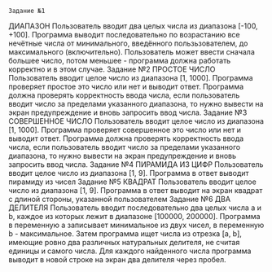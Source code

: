     Задание №1
ДИАПАЗОН Пользователь вводит два целых числа из диапазона [-100, +100]. Программа выводит последовательно по возрастанию все нечётные числа от минимального, введённого пользьзователем, до максимального (включительно).
Пользователь может ввести сначала большее число, потом меньшее - программа должна работать корректно и в этом случае.
    Задание №2
ПРОСТОЕ ЧИСЛО Пользователь вводит целое число из диапазона [1, 1000]. Программа проверяет простое это число или нет и выводит ответ. Программа должна проверять корректность ввода числа, если пользователь вводит число за пределами указанного диапазона, то нужно вывести на экран предупреждение и вновь запросить ввод числа.
    Задание №3
СОВЕРШЕННОЕ ЧИСЛО Пользователь вводит целое число из диапазона [1, 1000]. Программа проверяет совершенное это число или нет и выводит ответ. Программа должна проверять корректность ввода числа, если пользователь вводит число за пределами указанного диапазона, то нужно вывести на экран предупреждение и вновь запросить ввод числа.
    Задание №4
ПИРАМИДА ИЗ ЦИФР Пользователь вводит целое число из диапазона [1, 9]. Программа в ответ выводит пирамиду из чисел
    Задание №5
КВАДРАТ Пользователь вводит целое число из диапазона [1, 9]. Программа в ответ выводит на экран квадрат с длиной стороны, указанной пользователем
    Задание №6
ДВА ДЕЛИТЕЛЯ Пользователь вводит последовательно два целых числа a и b, каждое из которых лежит в диапазоне [100000, 200000]. Программа в переменную a записывает минимальное из двух чисел, в переменную b - максимальное. Затем программа ищет числа из отрезка [a, b], имеющие ровно два различных натуральных делителя, не считая единицы и самого числа. Для каждого найденного числа программа выводит в новой строке на экран два делителя через пробел.
